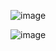 ![image](https://sj-obsidian-bucket.s3.ap-northeast-2.amazonaws.com/53bf21bd67df886d7e5e6dabfa782759.png)

![image](https://sj-obsidian-bucket.s3.ap-northeast-2.amazonaws.com/366085e7139214e1999abf7a2edecc37.png)
